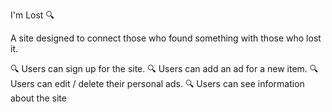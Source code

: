 I'm Lost 🔍

A site designed to connect those who found something with those who lost it.

🔍 Users can sign up for the site.
🔍 Users can add an ad for a new item.
🔍 Users can edit / delete their personal ads.
🔍 Users can see information about the site

